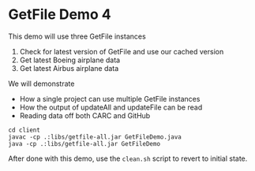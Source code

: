 # GetFile Demo 4

This demo will use three GetFile instances
1. Check for latest version of GetFile and use our cached version
2. Get latest Boeing airplane data
3. Get latest Airbus airplane data

We will demonstrate
* How a single project can use multiple GetFile instances
* How the output of updateAll and updateFile can be read
* Reading data off both CARC and GitHub

```
cd client
javac -cp .:libs/getfile-all.jar GetFileDemo.java
java -cp .:libs/getfile-all.jar GetFileDemo
```

After done with this demo, use the `clean.sh` script to revert to initial state.

